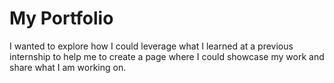 # My Portfolio

I wanted to explore how I could leverage what I learned at a previous internship to help me to create a page where I could showcase my work and share what I am working on.